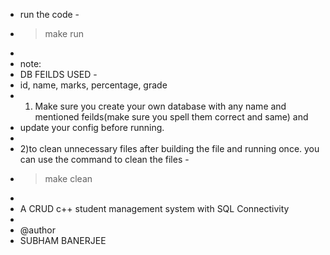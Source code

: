 
 * run the code - 
 * > make run
 * 
 * note:
 * DB FEILDS USED - 
 * id, name, marks, percentage, grade
 * 1) Make sure you create your own database with any name and mentioned feilds(make sure you spell them correct and same) and 
 * update your config before running. 
 *
 * 2)to clean unnecessary files after building the file and running once. you can use the command to clean the files -
 * > make clean
 * 
 * A CRUD c++ student management system with SQL Connectivity
 *
 * @author
 * SUBHAM BANERJEE
